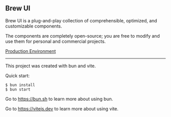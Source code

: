 ## Brew UI

Brew UI is a plug-and-play collection of comprehensible, optimized, and customizable components.

The components are completely open-source; you are free to modify and use them for personal and commercial projects.

[Production Environment](https://brewui.netlify.app)

---

This project was created with bun and vite.

Quick start:

```
$ bun install
$ bun start
```

Go to https://bun.sh to learn more about using bun.

Go to https://vitejs.dev to learn more about using vite.
